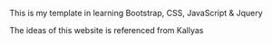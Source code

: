 This is my template in learning Bootstrap, CSS, JavaScript & Jquery

The ideas of this website is referenced from Kallyas